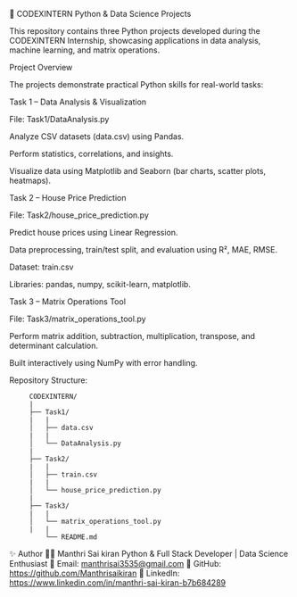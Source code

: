 🧠 CODEXINTERN Python & Data Science Projects

This repository contains three Python projects developed during the CODEXINTERN Internship, showcasing applications in data analysis, machine learning, and matrix operations.

Project Overview

The projects demonstrate practical Python skills for real-world tasks:

Task 1 – Data Analysis & Visualization

File: Task1/DataAnalysis.py

Analyze CSV datasets (data.csv) using Pandas.

Perform statistics, correlations, and insights.

Visualize data using Matplotlib and Seaborn (bar charts, scatter plots, heatmaps).

Task 2 – House Price Prediction

File: Task2/house_price_prediction.py

Predict house prices using Linear Regression.

Data preprocessing, train/test split, and evaluation using R², MAE, RMSE.

Dataset: train.csv

Libraries: pandas, numpy, scikit-learn, matplotlib.

Task 3 – Matrix Operations Tool

File: Task3/matrix_operations_tool.py

Perform matrix addition, subtraction, multiplication, transpose, and determinant calculation.

Built interactively using NumPy with error handling.

Repository Structure:

         CODEXINTERN/
         |
         ├── Task1/
         |   |
         │   ├── data.csv
         |   |
         │   └── DataAnalysis.py
         |
         ├── Task2/
         |   |
         │   ├── train.csv
         |   |
         │   └── house_price_prediction.py
         |
         ├── Task3/
         |   |
         │   └── matrix_operations_tool.py
         |   |
             └── README.md


✨ Author
👨‍💻 Manthri Sai kiran
Python & Full Stack Developer | Data Science Enthusiast
📧 Email: manthrisai3535@gmail.com
🔗 GitHub: https://github.com/Manthrisaikiran
🔗 LinkedIn: https://www.linkedin.com/in/manthri-sai-kiran-b7b684289
